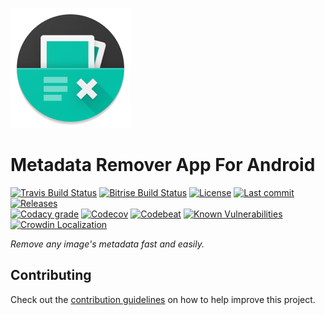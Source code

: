 [![Icon](art/icons/ic_launcher/circle/xxxhdpi/ic_launcher.png)](art/icons/ic_launcher/ic_launcher_web.png)

# Metadata Remover App For Android

[![Travis Build Status](https://img.shields.io/travis/Crazy-Marvin/MetadataRemover.svg?style=flat-square)](https://travis-ci.org/Crazy-Marvin/MetadataRemover)
[![Bitrise Build Status](https://www.bitrise.io/app/b4be48714de52fa7/status.svg?token=nihKuiumNfW9Za2IJOzD6w)](https://www.bitrise.io/app/b4be48714de52fa7)
[![License](https://img.shields.io/github/license/Crazy-Marvin/MetadataRemover.svg?style=flat-square)](LICENSE.txt)
[![Last commit](https://img.shields.io/github/last-commit/Crazy-Marvin/MetadataRemover.svg?style=flat-square)](https://github.com/Crazy-Marvin/MetadataRemover/)
[![Releases](https://img.shields.io/github/downloads/Crazy-Marvin/MetadataRemover/total.svg?style=flat-square)](https://github.com/Crazy-Marvin/MetadataRemover/releases)  
[![Codacy grade](https://img.shields.io/codacy/grade/eed69c67a07f4a14bf0ee0fd6b2ead40.svg?style=flat-square)](https://www.codacy.com/app/CrazyMarvin/MetadataRemover?utm_source=github.com&utm_medium=referral&utm_content=Crazy-Marvin/MetadataRemover&utm_campaign=Badge_Grade)
[![Codecov](https://codecov.io/gh/Crazy-Marvin/MetadataRemover/branch/master/graph/badge.svg)](https://codecov.io/gh/Crazy-Marvin/MetadataRemover)
[![Codebeat](https://codebeat.co/badges/8eceddc4-d4bd-49b9-9eb6-66b78049f771)](https://codebeat.co/projects/github-com-crazy-marvin-metadataremover-master)
[![Known Vulnerabilities](https://snyk.io/test/github/crazy-marvin/metadataremover/badge.svg?targetFile=build.gradle)](https://snyk.io/test/github/crazy-marvin/metadataremover?targetFile=build.gradle)
[![Crowdin Localization](https://d322cqt584bo4o.cloudfront.net/metadata-remover/localized.svg?style=flat-square)](https://crowdin.com/project/metadata-remover)

_Remove any image's metadata fast and easily._

<!-- TODO Add app description -->

## Contributing

Check out the [contribution guidelines](CONTRIBUTING.md) on how to help improve this project.
